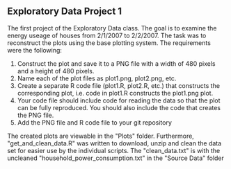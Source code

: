 ## Exploratory Data Project 1

The first project of the Exploratory Data class. The goal is to examine the energy useage of houses from 2/1/2007 to 2/2/2007. The task was to reconstruct the plots using the base plotting system. The requirements were the following:
  1. Construct the plot and save it to a PNG file with a width of 480 pixels and a height of 480 pixels.
  2. Name each of the plot files as plot1.png, plot2.png, etc.
  3. Create a separate R code file (plot1.R, plot2.R, etc.) that constructs the corresponding plot, i.e. code in plot1.R constructs the plot1.png plot.
  4. Your code file should include code for reading the data so that the plot can be fully reproduced. You should also include the code that creates the PNG file.
  5. Add the PNG file and R code file to your git repository 

The created plots are viewable in the "Plots" folder. Furthermore, "get_and_clean_data.R" was written to download, unzip and clean the data set for easier use by the individual scripts. The "clean_data.txt" is with the uncleaned "household_power_consumption.txt" in the "Source Data" folder
